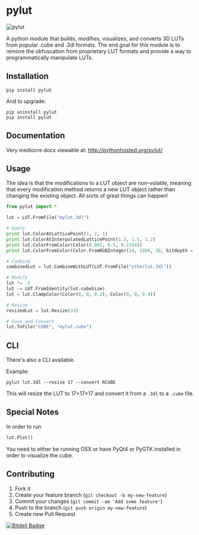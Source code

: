 # pylut

![pylut](http://www.gregcotten.com/files/plot.jpg)

A python module that builds, modifies, visualizes, and converts 3D LUTs from popular .cube and .3dl formats. The end goal for this module is to remove the obfuscation from proprietary LUT formats and provide a way to programmatically manipulate LUTs.

## Installation

	pip install pylut

And to upgrade:

	pip uninstall pylut
	pip install pylut

## Documentation

Very mediocre docs viewable at: http://pythonhosted.org/pylut/

## Usage

The idea is that the modifications to a LUT object are non-volatile, meaning that every modification method returns a new LUT object rather than changing the existing object. All sorts of great things can happen!

```python
from pylut import *

lut = LUT.FromFile("mylut.3dl")

# Query
print lut.ColorAtLatticePoint(1, 2, 1)
print lut.ColorAtInterpolatedLatticePoint(1.3, 1.5, 1.2)
print lut.ColorFromColor(Color(0.002, 0.5, 0.2344))
print lut.ColorFromColor(Color.FromRGBInteger(14, 1000, 30, bitdepth = 10))

# Combine
combinedLut = lut.CombineWithLUT(LUT.FromFile("otherlut.3dl"))

# Modify
lut *= .5
lut -= LUT.FromIdentity(lut.cubeSize)
lut = lut.ClampColor(Color(0, 0, 0.2), Color(0, 0, 0.4))

# Resize
resizedLut = lut.Resize(33)

# Save and Convert
lut.ToFile("CUBE", "mylut.cube")

```

## CLI

There's also a CLI available.

Example:

	pylut lut.3dl --resize 17 --convert RCUBE

This will resize the LUT to 17×17×17 and convert it from a `.3dl` to a `.cube` file.

## Special Notes

In order to run

```python
lut.Plot()
```

You need to either be running OSX or have PyQt4 or PyGTK installed in order to visualize the cube.

## Contributing

1. Fork it
2. Create your feature branch (`git checkout -b my-new-feature`)
3. Commit your changes (`git commit -am 'Add some feature'`)
4. Push to the branch (`git push origin my-new-feature`)
5. Create new Pull Request


[![Bitdeli Badge](https://d2weczhvl823v0.cloudfront.net/gregcotten/pylut/trend.png)](https://bitdeli.com/free "Bitdeli Badge")

